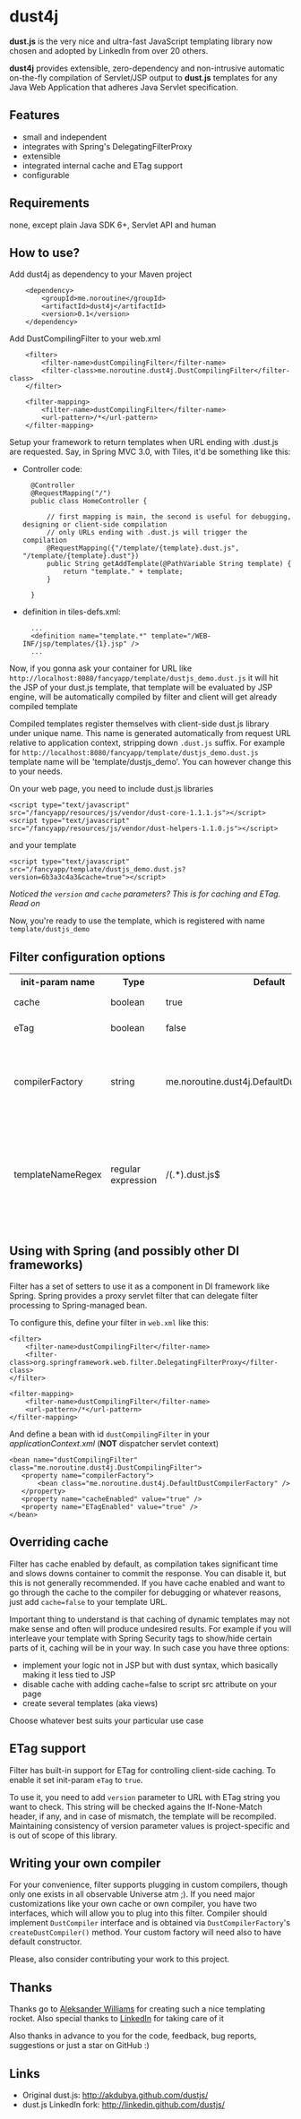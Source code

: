 dust4j
======

**dust.js** is the very nice and ultra-fast JavaScript templating library now chosen and adopted by LinkedIn from over 20 others.

**dust4j** provides extensible, zero-dependency and non-intrusive automatic on-the-fly compilation of Servlet/JSP output to **dust.js** templates for any Java Web Application that adheres Java Servlet specification.

Features
--------

* small and independent
* integrates with Spring's DelegatingFilterProxy
* extensible
* integrated internal cache and ETag support
* configurable

Requirements
------------
none, except plain Java SDK 6+, Servlet API and human

How to use?
-----------

Add dust4j as dependency to your Maven project

        <dependency>
            <groupId>me.noroutine</groupId>
            <artifactId>dust4j</artifactId>
            <version>0.1</version>
        </dependency>

Add DustCompilingFilter to your web.xml

        <filter>
            <filter-name>dustCompilingFilter</filter-name>
            <filter-class>me.noroutine.dust4j.DustCompilingFilter</filter-class>
        </filter>

        <filter-mapping>
            <filter-name>dustCompilingFilter</filter-name>
            <url-pattern>/*</url-pattern>
        </filter-mapping>

Setup your framework to return templates when URL ending with .dust.js are requested. Say, in Spring MVC 3.0, with Tiles, it'd be something like this:

* Controller code:

        @Controller
        @RequestMapping("/")
        public class HomeController {

            // first mapping is main, the second is useful for debugging, designing or client-side compilation
            // only URLs ending with .dust.js will trigger the compilation
            @RequestMapping({"/template/{template}.dust.js", "/template/{template}.dust"})
            public String getAddTemplate(@PathVariable String template) {
                return "template." + template;
            }

        }

* definition in tiles-defs.xml:

        ...
        <definition name="template.*" template="/WEB-INF/jsp/templates/{1}.jsp" />
        ...

Now, if you gonna ask your container for URL like `http://localhost:8080/fancyapp/template/dustjs_demo.dust.js` it will hit the JSP of your dust.js template, that template will be evaluated by JSP engine, will be automatically compiled by filter and client will get already compiled template

Compiled templates register themselves with client-side dust.js library under unique name.
This name is generated automatically from request URL relative to application context, stripping down `.dust.js` suffix.
For example for `http://localhost:8080/fancyapp/template/dustjs_demo.dust.js` template name will be 'template/dustjs_demo'.
You can however change this to your needs.

On your web page, you need to include dust.js libraries

    <script type="text/javascript" src="/fancyapp/resources/js/vendor/dust-core-1.1.1.js"></script>
    <script type="text/javascript" src="/fancyapp/resources/js/vendor/dust-helpers-1.1.0.js"></script>

and your template

    <script type="text/javascript" src="/fancyapp/template/dustjs_demo.dust.js?version=6b3a3c4a3&cache=true"></script>

_Noticed the `version` and `cache` parameters? This is for caching and ETag. Read on_

Now, you're ready to use the template, which is registered with name `template/dustjs_demo`


Filter configuration options
----------------------------

<table>
<thead>
<th>init-param name</th>
<th>Type</th>
<th>Default</th>
<th>Description</th>
<tr>
<td>cache</td><td>boolean</td><td>true</td><td>Enable/disable internal cache</td>
</tr>
<tr>
<td>eTag</td><td>boolean</td><td>false</td><td>Enable/disable ETag support</td>
</tr>
<tr>
<td>compilerFactory</td><td>string</td><td>me.noroutine.dust4j.DefaultDustCompilerFactory</td><td>Canonical name of factory for obtaining DustCompiler instance. Should implement DustCompilerFactory interface</td>
</tr>
<tr>
<td>templateNameRegex</td><td>regular expression</td><td>/(.*).dust.js$</td><td>Regex to apply to relative part of requests to generate template names. Should contain one and only matching group that will be used to infer template name
</tr>
</table>

Using with Spring (and possibly other DI frameworks)
----------------------------------------------------

Filter has a set of setters to use it as a component in DI framework like Spring.
Spring provides a proxy servlet filter that can delegate filter processing to Spring-managed bean.

To configure this, define your filter in `web.xml` like this:

    <filter>
        <filter-name>dustCompilingFilter</filter-name>
        <filter-class>org.springframework.web.filter.DelegatingFilterProxy</filter-class>
    </filter>

    <filter-mapping>
        <filter-name>dustCompilingFilter</filter-name>
        <url-pattern>/*</url-pattern>
    </filter-mapping>

And define a bean with id `dustCompilingFilter` in your _applicationContext.xml_ (**NOT** dispatcher servlet context)

    <bean name="dustCompilingFilter" class="me.noroutine.dust4j.DustCompilingFilter">
       <property name="compilerFactory">
           <bean class="me.noroutine.dust4j.DefaultDustCompilerFactory" />
       </property>
       <property name="cacheEnabled" value="true" />
       <property name="ETagEnabled" value="true" />
    </bean>
 
Overriding cache
----------------

Filter has cache enabled by default, as compilation takes significant time and slows downs container to commit the response. You can disable it, but this is not generally recommended.
If you have cache enabled and want to go through the cache to the compiler for debugging or whatever reasons, just add `cache=false` to your template URL.

Important thing to understand is that caching of dynamic templates may not make sense and often will produce undesired results.
For example if you will interleave your template with Spring Security tags to show/hide certain parts of it, caching will be in your way. In such case you have three options: 
* implement your logic not in JSP but with dust syntax, which basically making it less tied to JSP
* disable cache with adding cache=false to script src attribute on your page
* create several templates (aka views)

Choose whatever best suits your particular use case

ETag support
------------

Filter has built-in support for ETag for controlling client-side caching. To enable it set init-param `eTag` to `true`. 

To use it, you need to add `version` parameter to URL with ETag string you want to check. This string will be checked agains the If-None-Match header, if any, and in case of mismatch, the template will be recompiled.
Maintaining consistency of version parameter values is project-specific and is out of scope of this library.

Writing your own compiler
-------------------------

For your convenience, filter supports plugging in custom compilers, though only one exists in all observable Universe atm ;). If you need major customizations like your own cache or own compiler, you have two interfaces, which will allow you to plug into this filter.
Compiler should implement `DustCompiler` interface and is obtained via `DustCompilerFactory`'s `createDustCompiler()` method. Your custom factory will need also to have default constructor.

Please, also consider contributing your work to this project.

Thanks
------

Thanks go to [Aleksander Williams](https://github.com/akdubya) for creating such a nice templating rocket.
Also special thanks to [LinkedIn](http://linkedin.com/) for taking care of it

Also thanks in advance to you for the code, feedback, bug reports, suggestions or just a star on GitHub :)

Links
-----

* Original dust.js: http://akdubya.github.com/dustjs/
* dust.js LinkedIn fork: http://linkedin.github.com/dustjs/
